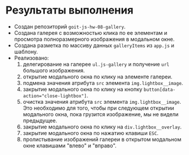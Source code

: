 # Результаты выполнения

- Создан репозиторий `goit-js-hw-08-gallery`.
- Создана галерея с возможностью клика по ее элементам и просмотра полноразмерного изображения в модальном окне.
- Создана разметка по массиву данных `galleryItems` из `app.js` и шаблону.
- Реализовано:
     1. делегирование на галерее `ul.js-gallery` и получение `url` большого изображения.
     2. открытие модального окна по клику на элементе галереи.
     3. подмена значения атрибута `src` элемента `img.lightbox__image`.
     4. закрытие модального окна по клику на кнопку `button[data-action="close-lightbox"]`.
     5. очистка значения атрибута `src` элемента `img.lightbox__image`. Это необходимо для того, чтобы при следующем открытии модального окна, пока грузится изображение, мы не видели предыдущее.
     6. закрытие модального окна по клику на `div.lightbox__overlay`.
     7. закрытие модального окна по нажатию клавиши `ESC`.
     8. пролистывание изображений галереи в открытом модальном окне клавишами "влево" и "вправо".

